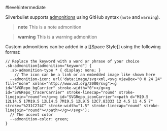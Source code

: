 #level/intermediate

Silverbullet supports [admonitions](https://github.com/community/community/discussions/16925) using GitHub syntax (`note` and `warning`).

> **note** This is a
> note admonition

> **warning** This is a
> warning admonition

Custom admonitions can be added in a [[Space Style]] using the following format:

```space-style
// Replace the keyword with a word or phrase of your choice
.sb-admonition[admonition="keyword"] {
  .sb-admonition-type * { display: none; }
    // The icon can be a link or an embedded image like shown here
  --admonition-icon: url('data:image/svg+xml,<svg viewBox="0 0 24 24" fill="none" xmlns="http://www.w3.org/2000/svg"><g id="SVGRepo_bgCarrier" stroke-width="0"></g><g id="SVGRepo_tracerCarrier" stroke-linecap="round" stroke-linejoin="round"></g><g id="SVGRepo_iconCarrier"><path d="M19.5 12L14.5 17M19.5 12L14.5 7M19.5 12L9.5 12C7.83333 12 4.5 11 4.5 7" stroke="%231C274C" stroke-width="1.5" stroke-linecap="round" stroke-linejoin="round"></path></g></svg>'); 
  // The accent color
  --admonition-color: green;
}
```
